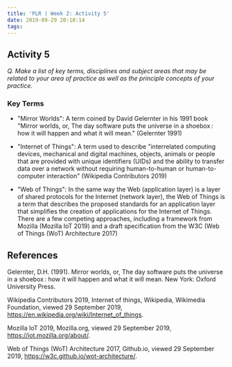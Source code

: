 ```yaml
---
title: 'PLR | Week 2: Activity 5'
date: 2019-09-29 20:10:14
tags:
---
```


## Activity 5

_Q. Make a list of key terms, disciplines and subject areas that may be related to your area of practice as well as the principle concepts of your practice._

### Key Terms

- "Mirror Worlds": A term coined by David Gelernter in his 1991 book "Mirror worlds, or, The day software puts the universe in a shoebox : how it will happen and what it will mean." (Gelernter 1991)

- "Internet of Things": A term used to describe "interrelated computing devices, mechanical and digital machines, objects, animals or people that are provided with unique identifiers (UIDs) and the ability to transfer data over a network without requiring human-to-human or human-to-computer interaction" (Wikipedia Contributors 2019)

- "Web of Things": In the same way the Web (application layer) is a layer of shared protocols for the Internet (network layer), the Web of Things is a term that describes the proposed standards for an application layer that simplifies the creation of applications for the Internet of Things. There are a few competing approaches, including a framework from Mozilla (Mozilla IoT 2019) and a draft specification from the W3C (Web of Things (WoT) Architecture 2017)

## References

Gelernter, D.H. (1991). Mirror worlds, or, The day software puts the universe in a shoebox : how it will happen and what it will mean. New York: Oxford University Press.

Wikipedia Contributors 2019, Internet of things, Wikipedia, Wikimedia Foundation, viewed 29 September 2019, <https://en.wikipedia.org/wiki/Internet_of_things>.

Mozilla IoT 2019, Mozilla.org, viewed 29 September 2019, <https://iot.mozilla.org/about/>.

Web of Things (WoT) Architecture 2017, Github.io, viewed 29 September 2019, <https://w3c.github.io/wot-architecture/>.

‌

‌

‌
